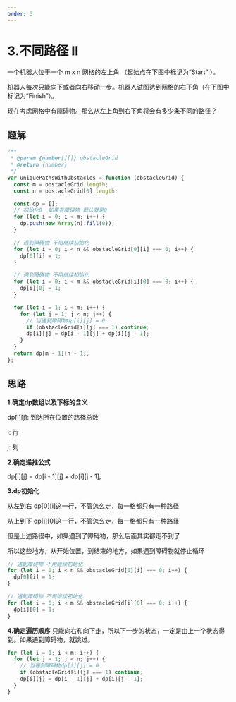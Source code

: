 ```yaml
---
order: 3
---
```


# 3.不同路径 II

一个机器人位于一个 m x n 网格的左上角 （起始点在下图中标记为“Start” ）。

机器人每次只能向下或者向右移动一步。机器人试图达到网格的右下角（在下图中标记为“Finish”）。

现在考虑网格中有障碍物。那么从左上角到右下角将会有多少条不同的路径？



## 题解
```js
/**
 * @param {number[][]} obstacleGrid
 * @return {number}
 */
var uniquePathsWithObstacles = function (obstacleGrid) {
  const m = obstacleGrid.length;
  const n = obstacleGrid[0].length;

  const dp = [];
  // 初始化0  如果有障碍物 默认就是0
  for (let i = 0; i < m; i++) {
    dp.push(new Array(n).fill(0));
  }

  // 遇到障碍物 不用继续初始化
  for (let i = 0; i < n && obstacleGrid[0][i] === 0; i++) {
    dp[0][i] = 1;
  }

  // 遇到障碍物 不用继续初始化
  for (let i = 0; i < m && obstacleGrid[i][0] === 0; i++) {
    dp[i][0] = 1;
  }

  for (let i = 1; i < m; i++) {
    for (let j = 1; j < n; j++) {
      // 当遇到障碍物dp[i][j] = 0
      if (obstacleGrid[i][j] === 1) continue;
      dp[i][j] = dp[i - 1][j] + dp[i][j - 1];
    }
  }
  return dp[m - 1][n - 1];
};
```


## 思路

**1.确定dp数组以及下标的含义**

dp[i][j]: 到达所在位置的路径总数

i: 行

j: 列


**2.确定递推公式**

dp[i][j] = dp[i - 1][j] + dp[i][j - 1];

**3.dp初始化**

从左到右 dp[0][i]这一行，不管怎么走，每一格都只有一种路径

从上到下 dp[i][0]这一行，不管怎么走，每一格都只有一种路径

但是上述路径中，如果遇到了障碍物，那么后面其实都走不到了

所以这些地方，从开始位置，到结束的地方，如果遇到障碍物就停止循环
```js
// 遇到障碍物 不用继续初始化
for (let i = 0; i < n && obstacleGrid[0][i] === 0; i++) {
  dp[0][i] = 1;
}

// 遇到障碍物 不用继续初始化
for (let i = 0; i < m && obstacleGrid[i][0] === 0; i++) {
  dp[i][0] = 1;
}
```

**4.确定遍历顺序**
只能向右和向下走，所以下一步的状态，一定是由上一个状态得到。如果遇到障碍物，就跳过。
```js
for (let i = 1; i < m; i++) {
  for (let j = 1; j < n; j++) {
    // 当遇到障碍物dp[i][j] = 0
    if (obstacleGrid[i][j] === 1) continue;
    dp[i][j] = dp[i - 1][j] + dp[i][j - 1];
  }
}
```